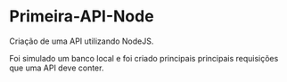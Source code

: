 # Primeira-API-Node

Criação de uma API utilizando NodeJS.

Foi simulado um banco local e foi criado principais principais requisições que uma API deve conter.
